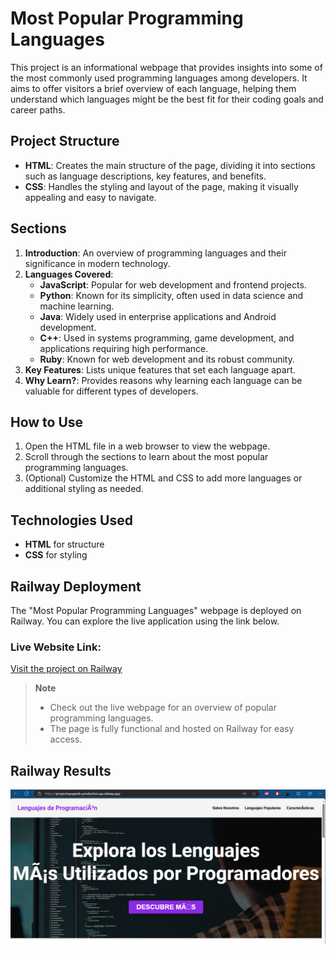 # Most Popular Programming Languages

This project is an informational webpage that provides insights into some of the most commonly used programming languages among developers. It aims to offer visitors a brief overview of each language, helping them understand which languages might be the best fit for their coding goals and career paths.

## Project Structure

- **HTML**: Creates the main structure of the page, dividing it into sections such as language descriptions, key features, and benefits.
- **CSS**: Handles the styling and layout of the page, making it visually appealing and easy to navigate.

## Sections

1. **Introduction**: An overview of programming languages and their significance in modern technology.
2. **Languages Covered**:
   - **JavaScript**: Popular for web development and frontend projects.
   - **Python**: Known for its simplicity, often used in data science and machine learning.
   - **Java**: Widely used in enterprise applications and Android development.
   - **C++**: Used in systems programming, game development, and applications requiring high performance.
   - **Ruby**: Known for web development and its robust community.
3. **Key Features**: Lists unique features that set each language apart.
4. **Why Learn?**: Provides reasons why learning each language can be valuable for different types of developers.

## How to Use

1. Open the HTML file in a web browser to view the webpage.
2. Scroll through the sections to learn about the most popular programming languages.
3. (Optional) Customize the HTML and CSS to add more languages or additional styling as needed.

## Technologies Used

- **HTML** for structure
- **CSS** for styling

## Railway Deployment

The "Most Popular Programming Languages" webpage is deployed on Railway. You can explore the live application using the link below.

### Live Website Link:

[Visit the project on Railway](https://proyectopagweb-production.up.railway.app/)

> **Note**  
> - Check out the live webpage for an overview of popular programming languages.  
> - The page is fully functional and hosted on Railway for easy access.

## Railway Results
<p align="center">
  <img src="Img/Railway.PNG" alt="Railway">
</p>
